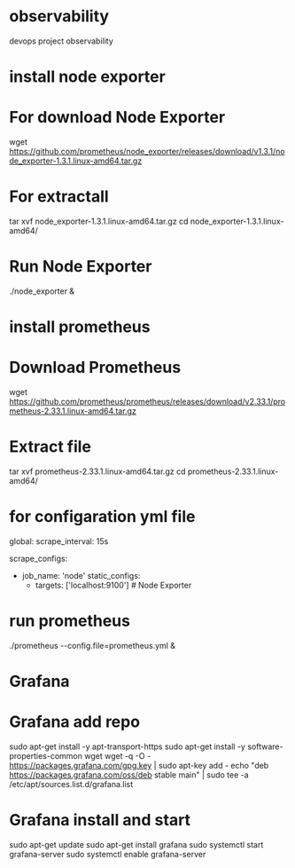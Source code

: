 # observability
devops project observability

# install node exporter
# For download Node Exporter
wget https://github.com/prometheus/node_exporter/releases/download/v1.3.1/node_exporter-1.3.1.linux-amd64.tar.gz

# For extractall
tar xvf node_exporter-1.3.1.linux-amd64.tar.gz
cd node_exporter-1.3.1.linux-amd64/

# Run Node Exporter
./node_exporter &

# install prometheus

# Download Prometheus
wget https://github.com/prometheus/prometheus/releases/download/v2.33.1/prometheus-2.33.1.linux-amd64.tar.gz

# Extract file

tar xvf prometheus-2.33.1.linux-amd64.tar.gz
cd prometheus-2.33.1.linux-amd64/

# for configaration yml file 
global:
  scrape_interval: 15s

scrape_configs:
  - job_name: 'node'
    static_configs:
      - targets: ['localhost:9100']  # Node Exporter

  # run prometheus
./prometheus --config.file=prometheus.yml &


# Grafana

# Grafana add repo
sudo apt-get install -y apt-transport-https
sudo apt-get install -y software-properties-common wget
wget -q -O - https://packages.grafana.com/gpg.key | sudo apt-key add -
echo "deb https://packages.grafana.com/oss/deb stable main" | sudo tee -a /etc/apt/sources.list.d/grafana.list

# Grafana install and start
sudo apt-get update
sudo apt-get install grafana
sudo systemctl start grafana-server
sudo systemctl enable grafana-server








